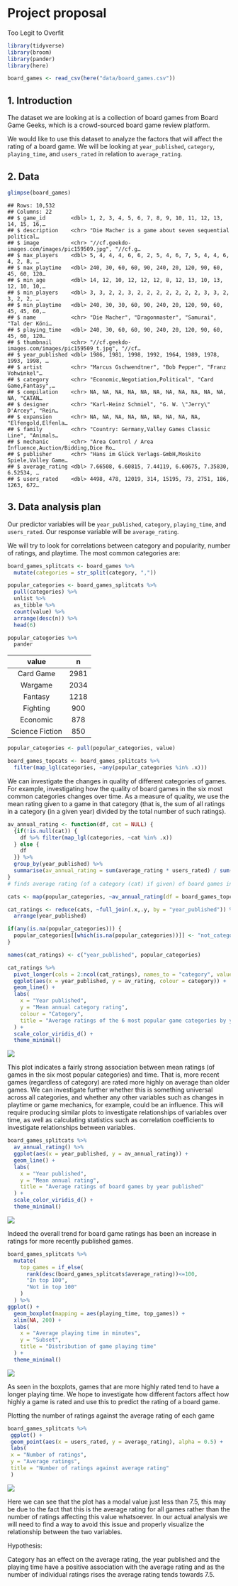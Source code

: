 Project proposal
================
Too Legit to Overfit

``` r
library(tidyverse)
library(broom)
library(pander)
library(here)
```

``` r
board_games <- read_csv(here("data/board_games.csv"))
```

## 1\. Introduction

The dataset we are looking at is a collection of board games from Board
Game Geeks, which is a crowd-sourced board game review platform.

We would like to use this dataset to analyze the factors that will
affect the rating of a board game. We will be looking at
`year_published`, `category`, `playing_time`, and `users_rated` in
relation to `average_rating`.

## 2\. Data

``` r
glimpse(board_games)
```

    ## Rows: 10,532
    ## Columns: 22
    ## $ game_id        <dbl> 1, 2, 3, 4, 5, 6, 7, 8, 9, 10, 11, 12, 13, 14, 15, 16,…
    ## $ description    <chr> "Die Macher is a game about seven sequential political…
    ## $ image          <chr> "//cf.geekdo-images.com/images/pic159509.jpg", "//cf.g…
    ## $ max_players    <dbl> 5, 4, 4, 4, 6, 6, 2, 5, 4, 6, 7, 5, 4, 4, 6, 4, 2, 8, …
    ## $ max_playtime   <dbl> 240, 30, 60, 60, 90, 240, 20, 120, 90, 60, 45, 60, 120…
    ## $ min_age        <dbl> 14, 12, 10, 12, 12, 12, 8, 12, 13, 10, 13, 12, 10, 10,…
    ## $ min_players    <dbl> 3, 3, 2, 2, 3, 2, 2, 2, 2, 2, 2, 2, 3, 3, 2, 3, 2, 2, …
    ## $ min_playtime   <dbl> 240, 30, 30, 60, 90, 240, 20, 120, 90, 60, 45, 45, 60,…
    ## $ name           <chr> "Die Macher", "Dragonmaster", "Samurai", "Tal der Köni…
    ## $ playing_time   <dbl> 240, 30, 60, 60, 90, 240, 20, 120, 90, 60, 45, 60, 120…
    ## $ thumbnail      <chr> "//cf.geekdo-images.com/images/pic159509_t.jpg", "//cf…
    ## $ year_published <dbl> 1986, 1981, 1998, 1992, 1964, 1989, 1978, 1993, 1998, …
    ## $ artist         <chr> "Marcus Gschwendtner", "Bob Pepper", "Franz Vohwinkel"…
    ## $ category       <chr> "Economic,Negotiation,Political", "Card Game,Fantasy",…
    ## $ compilation    <chr> NA, NA, NA, NA, NA, NA, NA, NA, NA, NA, NA, NA, "CATAN…
    ## $ designer       <chr> "Karl-Heinz Schmiel", "G. W. \"Jerry\" D'Arcey", "Rein…
    ## $ expansion      <chr> NA, NA, NA, NA, NA, NA, NA, NA, NA, "Elfengold,Elfenla…
    ## $ family         <chr> "Country: Germany,Valley Games Classic Line", "Animals…
    ## $ mechanic       <chr> "Area Control / Area Influence,Auction/Bidding,Dice Ro…
    ## $ publisher      <chr> "Hans im Glück Verlags-GmbH,Moskito Spiele,Valley Game…
    ## $ average_rating <dbl> 7.66508, 6.60815, 7.44119, 6.60675, 7.35830, 6.52534, …
    ## $ users_rated    <dbl> 4498, 478, 12019, 314, 15195, 73, 2751, 186, 1263, 672…

## 3\. Data analysis plan

Our predictor variables will be `year_published`, `category`,
`playing_time`, and `users_rated`. Our response variable will be
`average_rating`.

We will try to look for correlations between category and popularity,
number of ratings, and playtime. The most common categories are:

``` r
board_games_splitcats <- board_games %>% 
  mutate(categories = str_split(category, ","))

popular_categories <- board_games_splitcats %>%
  pull(categories) %>%
  unlist %>%
  as_tibble %>%
  count(value) %>%
  arrange(desc(n)) %>%
  head(6)

popular_categories %>%
  pander
```

|      value      |  n   |
| :-------------: | :--: |
|    Card Game    | 2981 |
|     Wargame     | 2034 |
|     Fantasy     | 1218 |
|    Fighting     | 900  |
|    Economic     | 878  |
| Science Fiction | 850  |

``` r
popular_categories <- pull(popular_categories, value)
```

``` r
board_games_topcats <- board_games_splitcats %>% 
  filter(map_lgl(categories, ~any(popular_categories %in% .x)))
```

We can investigate the changes in quality of different categories of
games. For example, investigating how the quality of board games in the
six most common categories changes over time. As a measure of quality,
we use the mean rating given to a game in that category (that is, the
sum of all ratings in a category (in a given year) divided by the total
number of such ratings).

``` r
av_annual_rating <- function(df, cat = NULL) {
  {if(!is.null(cat)) {
    df %>% filter(map_lgl(categories, ~cat %in% .x))
  } else {
    df
  }} %>% 
  group_by(year_published) %>% 
  summarise(av_annual_rating = sum(average_rating * users_rated) / sum(users_rated))
}
# finds average rating (of a category (cat) if given) of board games in dataframe given (df) for each year in which a board game of that category was published. Output is a dataframe. df must have columns `year published`, `categories` (a `list` of categories), `average_rating` and `year_published`. 

cats <- map(popular_categories, ~av_annual_rating(df = board_games_topcats, cat = .))

cat_ratings <- reduce(cats, ~full_join(.x,.y, by = "year_published")) %>% 
  arrange(year_published)

if(any(is.na(popular_categories))) {
  popular_categories[[which(is.na(popular_categories))]] <- "not_categorised"
} 

names(cat_ratings) <- c("year_published", popular_categories)
```

``` r
cat_ratings %>% 
  pivot_longer(cols = 2:ncol(cat_ratings), names_to = "category", values_to = "av_rating") %>% 
  ggplot(aes(x = year_published, y = av_rating, colour = category)) + 
  geom_line() + 
  labs(
    x = "Year published", 
    y = "Mean annual category rating", 
    colour = "Category", 
    title = "Average ratings of the 6 most popular game categories by year published"
  ) + 
  scale_color_viridis_d() +
  theme_minimal()
```

![](proposal_files/figure-gfm/top-cats-over-time-plot-1.png)<!-- -->

This plot indicates a fairly strong association between mean ratings (of
games in the six most popular categories) and time. That is, more recent
games (regardless of category) are rated more highly on average than
older games. We can investigate further whether this is something
universal across all categories, and whether any other variables such as
changes in playtime or game mechanics, for example, could be an
influence. This will require producing similar plots to investigate
relationships of variables over time, as well as calculating statistics
such as correlation coefficients to investigate relationships between
variables.

``` r
board_games_splitcats %>% 
  av_annual_rating() %>% 
  ggplot(aes(x = year_published, y = av_annual_rating)) +
  geom_line() +
  labs(
    x = "Year published",
    y = "Mean annual rating",
    title = "Average ratings of board games by year published"
  ) +
  scale_color_viridis_d() +
  theme_minimal()
```

![](proposal_files/figure-gfm/total-ratings-over-time-1.png)<!-- -->

Indeed the overall trend for board game ratings has been an increase in
ratings for more recently published games.

``` r
board_games_splitcats %>% 
  mutate(
    top_games = if_else(
      rank(desc(board_games_splitcats$average_rating))<=100, 
      "In top 100", 
      "Not in top 100"
    )
  ) %>% 
ggplot() + 
  geom_boxplot(mapping = aes(playing_time, top_games)) + 
  xlim(NA, 200) + 
  labs(
    x = "Average playing time in minutes",
    y = "Subset",
    title = "Distribution of game playing time"
  ) +
  theme_minimal()
```

![](proposal_files/figure-gfm/rating-v-playtime-1.png)<!-- -->

As seen in the boxplots, games that are more highly rated tend to have a
longer playing time. We hope to investigate how different factors affect
how highly a game is rated and use this to predict the rating of a board
game.

Plotting the number of ratings against the average rating of each game

``` r
board_games_splitcats %>%
 ggplot() +
 geom_point(aes(x = users_rated, y = average_rating), alpha = 0.5) +
 labs(
 x = "Number of ratings",
 y = "Average ratings",
 title = "Number of ratings against average rating"
 )
```

![](proposal_files/figure-gfm/no_ratings-v-rating-1.png)<!-- -->

Here we can see that the plot has a modal value just less than 7.5, this
may be due to the fact that this is the average rating for all games
rather than the number of ratings affecting this value whatsoever. In
our actual analysis we will need to find a way to avoid this issue and
properly visualize the relationship between the two variables.

Hypothesis:

Category has an effect on the average rating, the year published and the
playing time have a positive association with the average rating and as
the number of individual ratings rises the average rating tends towards
7.5.
